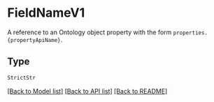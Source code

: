 # FieldNameV1

A reference to an Ontology object property with the form `properties.{propertyApiName}`.

## Type
```python
StrictStr
```


[[Back to Model list]](../../../README.md#models-v2-link) [[Back to API list]](../../../README.md#apis-v2-link) [[Back to README]](../../../README.md)
